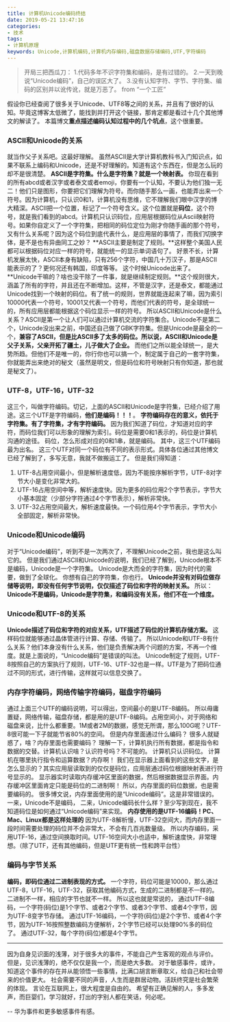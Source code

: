```yaml
---
title: 计算机Unicode编码终结
date: 2019-05-21 13:47:16
categories:
- 技术
tags:
- 计算机原理
keywords: Unicode,计算机编码,计算机内存编码,磁盘数据存储编码,UTF,字符编码
---
```


>开局三把西瓜刀：
>1.代码多年不识字符集和编码，是有过错的。
>2.一天到晚说“Unicode编码”，自己的误区大了。
>3.没有认知字符、字节、字符集、编码的区别并以讹传讹，就是万恶了。
>from “一个工匠”

假设你已经查阅了很多关于Unicode、UTF8等之间的关系，并且有了很好的认知。毕竟这博客太低微了，能找到并打开这个链接，那肯定都是看过十几个其他博文的解读了。
本篇博文**重点描述编码认知过程中的几个坑点**，这个很重要。

<!-- more -->

### ASCII和Unicode的关系
就当作父子关系吧。这最好理解。
虽然ASCII是大学计算机教科书入门知识点，如果不联系上编码和Unicode，还是不好理解的。知道有这个东西在，但是怎么玩的却不是很清楚。
**ASCII是字符集。什么是字符集？就是一个映射表。**
你现在看到的所有abcd或者汉字或者泰文或者emoji，你要有一个认知，不要认为他们独一无二！他们只是图形，你要把它们理解为符号。而你随手那么一画，也能弄出来一个符号。因为计算机，只认识0和1，计算机没有思维，它不理解我们眼中汉字的博大精深。ASCII把一个位置，标记了一个符号含义。这个位置就是**码位**，这个符号，就是我们看到的abcd。计算机只认识码位，应用层根据码位从Ascii映射符号。如果你自定义了一个字符集，把相同的码位定位为刚才你随手画的那个符号，又有什么关系呢？因为这个码位到底代表什么，是应用层的事情了，而我们切换字体，是不是也有异曲同工之妙？
**ASCII主要是制定了规则。**这样整个美国人民都可以根据码位对应一样的符号，就能统一的显示单词语句了。
好景不长，计算机发展太快，ASCII本身有缺陷，只有256个字符，中国几十万汉子，那是ASCII能表示的了？更何况还有韩国，印度等等。
这个时候Unicode出来了。**Unicode干嘛的？啥也没干除了一件事，就是继续制定规则。**这个规则很大，涵盖了所有的字符，并且还在不断增加。这样，不管是汉字，还是泰文，都能通过Unicode找到一个映射的码位。有了统一的规则，世界就能连起来了嘛，因为索引10000代表一个符号，10001又代表一个符号，而他们代表的符号，是全球统一的，所有应用层都能根据这个码位显示一样的符号。
所以ASCII和Unicode是什么关系？ASCII是第一个让人们可以通过计算机交流的字符集合。Unicode不是第二个，Unicode没出来之前，中国还自己做了GBK字符集。但是Unicode是最全的一个，**兼容了ASCII，但是比ASCII多了太多的码位。所以说，ASCII和Unicode是父子关系，父亲开拓了疆土，儿子做大了企业。**
而他们之所以能全球统一，是大势所趋。但他们不是唯一的，你行你也可以搞一个，制定属于自己的一套字符集，你就能弄出来绝对的秘文（虽然是明文，但是码位和符号映射只有你知道，那也就是秘文了）。

### UTF-8，UTF-16，UTF-32
这三个，叫做字符编码。切记，上面的ASCII和Unicode是字符集，已经介绍了用途。这三个UTF是字符编码，**他们是编码！！！**。
**字符编码存在的意义，依托于字符集。有了字符集，才有字符编码。**
因为我们知道了码位，才知道对应的字符，而码位我们可以形象的理解为索引。码位是需要0和1表示的，码位是计算机沟通的途径。
码位，怎么形成对应的0和1串，就是编码。
其中，这三个UTF编码最为出名。
这三个UTF对同一个码位有不同的表示形式。具体各位通过其他博文已经了解到了，多写无意，我就不做搬运工了。
但是我们得知道：
1. UTF-8占用空间最小，但是解析速度低，因为不能按序解析字节，UTF-8对字节大小是变化非常大的。
2. UTF-16占用空间中等，解析速度快。因为更多的码位用2个字节表示，字节大小基本固定（少部分字符通过4个字节表示），解析非常快。
3. UTF-32占用空间最大，解析速度最快。一个码位用4个字节表示，字节大小全部固定，解析非常快。

### Unicode和Unicode编码
对于“Unicode编码”，听到不是一次两次了，不理解Unicode之前，我也是这么叫它的。
但是我们通过ASCII和Unicode的说明，我们已经了解到，Unicode根本不是编码，Unicode是一个字符集。
Unicode是大而全的字符集，因为时代的需要，做到了全球化。
你想有自己的字符集，你也行。
**Unicode并没有对码位做存储等说明，即没有任何字节说明，仅仅描述了码位和字符的映射关系。**
所以：**Unicode不是编码，Unicode是字符集，和编码没有关系，他们不在一个维度。**

### Unicode和UTF-8的关系
**Unicode描述了码位和字符的对应关系，UTF描述了码位的计算机存储方案。**
这样码位就能够通过晶体管进行计算、存储、传输了。
所以Unicode和UTF-8有什么关系？他们本身没有什么关系，他们是负责解决两个问题的方案，不再一个维度。就是上面说的，“Unicode编码”是错误的叫法。
Unicode制定了规则，UTF-8按照自己的方案执行了规则，UTF-16、UTF-32也是一样。UTF是为了把码位通过不同的形式，进行传输，这样就可以信息交换了。

### 内存字符编码，网络传输字符编码，磁盘字符编码
通过上面三个UTF的编码说明，可以得出，空间最小的是UTF-8编码。
所以毋庸置疑，网络传输，磁盘存储，都是用的是UTF-8编码。占用空间小，对于网络和磁盘来说，比什么都重要。1M或者2M的数据，感觉无所谓，那么100G呢？UTF-8很可能一下子就能节省80%的空间。
但是内存里面通过什么编码？
很多人就疑惑了，啥？内存里面也需要编码？
理解一下，计算机执行所有数据，都是指令和数据的交替。计算机认识啥？认识符号吗？不可能的。
计算机只认识码位。
计算机在哪里执行指令和运算数据？内存啊！
我们在显示器上面看到的这些文字，是怎么显示的？其实应用层读取到的仅仅是码位，应用层通过码位根据映射表进行符号显示的。
显示器实时读取内存缓冲区里面的数据，然后根据数据显示界面。内存缓冲区里面肯定只能是码位的二进制啊！
所以，内存里面的码位数据，也是需要编码的。
很多博文说，内存里面使用的是“Unicode编码”。这是非常错误的。
一来，Unicode不是编码，
二来，Unicode编码长什么样？至少写到现在，我不知道码位是如何通过“Unicode编码”来实现。
**内存使用的是UTF-16编码！PC、Mac、Linux都是这样处理的**
因为UTF-8解析慢，UTF-32空间大，而内存里面一段时间需要处理的码位并不会非常大，不会有几百兆数量级。
所以内存编码，采用UTF-16，通过空间换取时间。UTF-16空间大小也适中，解析速度快，非常理想。（除了UTF，还有其他编码，但是UTF更有统一性和跨平台性）

### 编码与字节关系
**编码，即码位通过二进制表现的方式。**
一个字符，码位可能是10000，那么通过UTF-8，UTF-16，UTF-32，获取其他编码方式，生成的二进制都是不一样的。
二进制不一样，相应的字节也就不一样。
所以这也就是常说的，
通过UTF-8编码，一个字符(码位)是1个字节、或者2个字节、或者3个字节、或者4个字节，因为UTF-8变字节存储。
通过UTF-16编码，一个字符(码位)是2个字节、或者4个字节，因为UTF-16按照整数编码方便解析，2个字节已经可以处理90%多的码位了。
通过UTF-32，每个字符(码位)都是4个字节。

___

因为自身见识面的浅薄，对于很多大的事件，不能自己产生客观的观点与评价。
但是，见识浅薄的，绝不仅仅是我一个，而是绝大多数。
对于敏感事件，或许，知道这个事件的存在并从能领悟一些事情，比满口胡言断章取义，给自己和社会带来的价值更大。
社会需要不同的声音，人生而是群居动物。活跃终究是社会繁荣的体现。
言论在互联网上，很大程度是自由的。
希望有正确见解的人，多多发声，而巨婴们，学习就好，打出的字别人都在笑话，何必呢。

-- 华为事件和更多敏感事件有感。